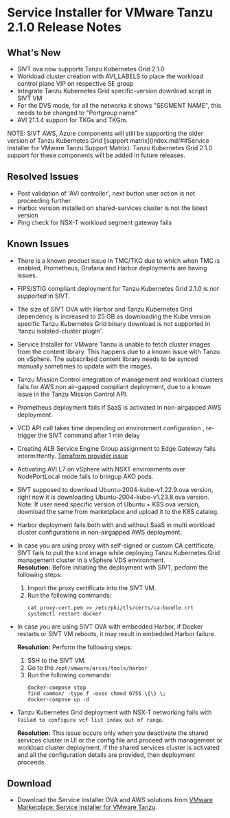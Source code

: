 # Service Installer for VMware Tanzu 2.1.0 Release Notes

## What's New

- SIVT ova now supports Tanzu Kubernetes Grid 2.1.0
- Workload cluster creation with AVI_LABELS to place the workload control plane VIP on respective SE group
- Integrate Tanzu Kubernetes Grid specific-version download script in SIVT VM
- For the DVS mode, for all the networks it shows "SEGMENT NAME", this needs to be changed to "Portgroup name"
- AVI 21.1.4 support for TKGs and TKGm.

NOTE: SIVT AWS, Azure components will still be supporting the older version of Tanzu Kubernetes Grid [support matrix](index.md/##Service Installer for VMware Tanzu Support Matrix).
      Tanzu Kubernetes Grid 2.1.0 support for these components will be added in future releases.

## Resolved Issues

- Post validation of 'AVI controller', next button user action is not proceeding further
- Harbor version installed on shared-services cluster is not the latest version
- Ping check for NSX-T workload segment gateway fails

## Known Issues 
- There is a known product issue in TMC/TKG due to which when TMC is enabled, Prometheus, Grafana and Harbor deployments are having issues. 
- FIPS/STIG compliant deployment for Tanzu Kubernetes Grid 2.1.0 is *not supported* in SIVT.
- The size of SIVT OVA with Harbor and Tanzu Kubernetes Grid dependency is increased to 25 GB as downloading the Kube version specific Tanzu Kubernetes Grid binary download is not supported in 'tanzu isolated-cluster plugin'.
- Service Installer for VMware Tanzu is unable to fetch cluster images from the content library. This happens due to a known issue with Tanzu on vSphere. The subscribed content library needs to be synced manually sometimes to update with the images.
- Tanzu Mission Control integration of management and workload clusters fails for AWS non air-gapped compliant deployment, due to a known issue in the Tanzu Mission Control API.
- Prometheus deployment fails if SaaS is activated in non-airgapped AWS deployment.
- VCD API call takes time depending on environment configuration , re-trigger the SIVT command after 1 min delay  
- Creating ALB Service Engine Group assignment to Edge Gateway fails intermittently. [Terraform provider issue](https://github.com/vmware/terraform-provider-vcd/issues/923)
- Activating AVI L7 on vSphere with NSXT environments over NodePortLocal mode fails to bringup AKO pods.
- SIVT supposed to download Ubuntu-2004-kube-v1.22.9.ova version, right now it is downloading Ubuntu-2004-kube-v1.23.8.ova version.
  Note: If user need specific version of Ubuntu + K8S ova version, download the same from marketplace and upload it to the K8S catalog.
- Harbor deployment fails both with and without SaaS in multi workload cluster configurations in non-airgapped AWS deployment.
- In case you are using proxy with self-signed or custom CA certificate, SIVT fails to pull the `kind` image while deploying Tanzu Kubernetes Grid management cluster in a vSphere VDS environment.</br>
  **Resolution:** Before initiating the deployment with SIVT, perform the following steps:

  1. Import the proxy certificate into the SIVT VM.
  1. Run the following commands:
      ```
      cat proxy-cert.pem >> /etc/pki/tls/certs/ca-bundle.crt
      systemctl restart docker
      ```
- In case you are using SIVT OVA with embedded Harbor, if Docker restarts or SIVT VM reboots, it may result in embedded Harbor failure.

  **Resolution:** Perform the following steps:

  1. SSH to the SIVT VM.
  2. Go to the `/opt/vmware/arcas/tools/harbor`
  3. Run the following commands:
      ```
      docker-compose stop
      find common/ -type f -exec chmod 0755 \{\} \;
      docker-compose up -d
      ```
- Tanzu Kubernetes Grid deployment with NSX-T networking fails with `Failed to configure vcf list index out of range`.

  **Resolution:** This issue occurs only when you deactivate the shared services cluster in UI or the config file and proceed with management or workload cluster deployment.
  If the shared services cluster is activated and all the configuration details are provided, then deployment proceeds.

## Download

- Download the Service Installer OVA and AWS solutions from [VMware Marketplace: Service Installer for VMware Tanzu](https://marketplace.cloud.vmware.com/services/details/service-installer-for-vmware-tanzu-1?slug=true).
